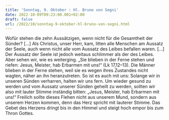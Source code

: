 ```yaml
---
title: 'Sonntag, 9. Oktober : Hl. Bruno von Segni'
date: 2022-10-09T09:23:00.001+02:00
draft: false
url: /2022/10/sonntag-9-oktober-hl-bruno-von-segni.html
---
```


Wofür stehen die zehn Aussätzigen, wenn nicht für die Gesamtheit der Sünder? \[…\] Als Christus, unser Herr, kam, litten alle Menschen am Aussatz der Seele, auch wenn nicht alle vom Aussatz des Leibes befallen waren. \[…\] Der Aussatz der Seele ist jedoch weitaus schlimmer als der des Leibes. Aber sehen wir, wie es weiterging. „Sie blieben in der Ferne stehen und riefen: Jesus, Meister, hab Erbarmen mit uns!“ (Lk 17,12–13). Die Männer blieben in der Ferne stehen, weil sie es wegen ihres Zustandes nicht wagten, näher an ihn heranzutreten. So ist es auch mit uns: Solange wir in unseren Sünden verharren, halten wir uns fern. Um wieder gesund zu werden und vom Aussatz unserer Sünden geheilt zu werden, sollten wir also mit lauter Stimme inständig bitten: „Jesus, Meister, hab Erbarmen mit uns!“ Freilich sollte dieses Flehen nicht aus unserem Mund, sondern aus unserem Herzen kommen, denn das Herz spricht mit lauterer Stimme. Das Gebet des Herzens dringt bis in den Himmel und steigt hoch empor bis zum Thron Gottes.